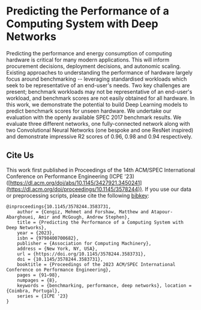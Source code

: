 # Predicting the Performance of a Computing System with Deep Networks

Predicting the performance and energy consumption of computing hardware is critical for many modern applications. This will inform procurement decisions, deployment decisions, and autonomic scaling. Existing approaches to understanding the performance of hardware largely focus around benchmarking -- leveraging standardised workloads which seek to be representative of an end-user's needs. Two key challenges are present; benchmark workloads may not be representative of an end-user's workload, and benchmark scores are not easily obtained for all hardware. In this work, we demonstrate the potential to build Deep Learning models to predict benchmark scores for unseen hardware. We undertake our evaluation with the openly available SPEC 2017 benchmark results. We evaluate three different networks, one fully-connected network along with two Convolutional Neural Networks (one bespoke and one ResNet inspired) and demonstrate impressive R2 scores of 0.96, 0.98 and 0.94 respectively.

## Cite Us

This work first published in Proceedings of the 14th ACM/SPEC International Conference on Performance Engineering (ICPE '23)([https://dl.acm.org/doi/abs/10.1145/3427921.3450241](https://dl.acm.org/doi/proceedings/10.1145/3578244)). If you use our data or preprocessing scripts, please cite the following [bibkey](CITE.md):

	@inproceedings{10.1145/3578244.3583731, 
	    author = {Cengiz, Mehmet and Forshaw, Matthew and Atapour-Abarghouei, Amir and McGough, Andrew Stephen}, 
	    title = {Predicting the Performance of a Computing System with Deep Networks}, 
	    year = {2023}, 
	    isbn = {9798400700682}, 
	    publisher = {Association for Computing Machinery}, 
	    address = {New York, NY, USA}, 
	    url = {https://doi.org/10.1145/3578244.3583731}, 
	    doi = {10.1145/3578244.3583731}, 
	    booktitle = {Proceedings of the 2023 ACM/SPEC International Conference on Performance Engineering}, 
	    pages = {91–98}, 
	    numpages = {8}, 
	    keywords = {benchmarking, performance, deep networks}, location = {Coimbra, Portugal}, 
	    series = {ICPE '23} 
	}
